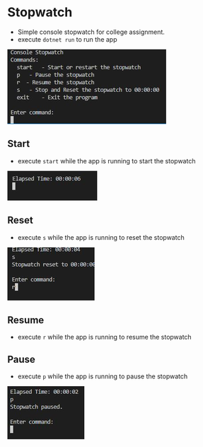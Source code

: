 # Stopwatch
- Simple console stopwatch for college assignment.
- execute `dotnet run` to run the app

![app](./screenshots/run.JPG)

## Start
- execute `start` while the app is running to start the stopwatch

![start](./screenshots/start.JPG)

## Reset
- execute `s` while the app is running to reset the stopwatch

![reset](./screenshots/reset.JPG)

## Resume
- execute `r` while the app is running to resume the stopwatch

## Pause
- execute `p` while the app is running to pause the stopwatch  

![pause](./screenshots/pause.JPG)